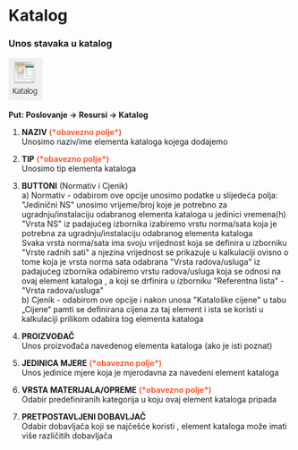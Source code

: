 # Katalog  

### Unos stavaka u katalog  

![Katalog](/images/katalog.jpg "Katalog")

**Put: Poslovanje -> Resursi -> Katalog**  

1. **NAZIV** <span style="color: #ff5630">**(\*obavezno polje\*)**</span>  
Unosimo naziv/ime elementa kataloga kojega dodajemo

2. **TIP** <span style="color: #ff5630">**(\*obavezno polje\*)**</span>  
Unosimo tip elementa kataloga

3. **BUTTONI** (Normativ i Cjenik)  
a) Normativ - odabirom ove opcije unosimo podatke u slijedeća polja:
"Jedinični NS" unosimo vrijeme/broj koje je potrebno za ugradnju/instalaciju odabranog elementa kataloga u jedinici vremena(h) "Vrsta NS" iz padajućeg izbornika izabiremo vrstu norma/sata koja je potrebna za ugradnju/instalaciju odabranog elementa kataloga  
Svaka vrsta norma/sata ima svoju vrijednost koja se definira u izborniku "Vrste radnih sati" a njezina vrijednost se prikazuje u kalkulaciji ovisno o tome koja je vrsta norma sata odabrana "Vrsta radova/usluga" iz padajućeg izbornika odabiremo vrstu radova/usluga koja se odnosi na ovaj element kataloga , a koji se drfinira u izborniku "Referentna lista" - "Vrsta radova/usluga"  
b) Cjenik - odabirom ove opcije i nakon unosa "Kataloške cijene" u tabu „Cijene“ pamti se definirana cijena za taj element i ista se koristi u kalkulaciji prilikom odabira tog elementa kataloga

4. **PROIZVOĐAČ**  
Unos proizvođača navedenog elementa kataloga (ako je isti poznat)

5. **JEDINICA MJERE** <span style="color: #ff5630">**(\*obavezno polje\*)**</span>  
Unos jedinice mjere koja je mjerodavna za navedeni element kataloga

6. **VRSTA MATERIJALA/OPREME** <span style="color: #ff5630">**(\*obavezno polje\*)**</span>  
Odabir predefiniranih kategorija u koju ovaj element kataloga pripada

7. **PRETPOSTAVLJENI DOBAVLJAČ**  
Odabir dobavljača koji se najčešće koristi , element kataloga može imati više različitih dobavljača